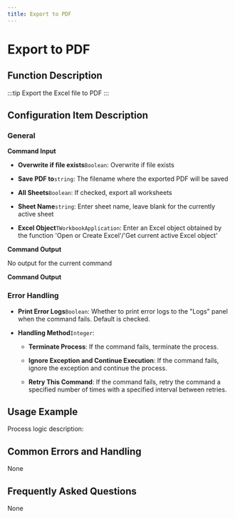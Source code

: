 ```yaml
---
title: Export to PDF
---
```


# Export to PDF

## Function Description

:::tip 
Export the Excel file to PDF
:::

## Configuration Item Description

### General

**Command Input**

- **Overwrite if file exists**`Boolean`: Overwrite if file exists

- **Save PDF to**`string`: The filename where the exported PDF will be saved

- **All Sheets**`Boolean`: If checked, export all worksheets

- **Sheet Name**`string`: Enter sheet name, leave blank for the currently active sheet

- **Excel Object**`TWorkbookApplication`: Enter an Excel object obtained by the function 'Open or Create Excel'/'Get current active Excel object'


**Command Output**

No output for the current command


**Command Output**

### Error Handling

- **Print Error Logs**`Boolean`: Whether to print error logs to the "Logs" panel when the command fails. Default is checked. 

- **Handling Method**`Integer`:

    - **Terminate Process**: If the command fails, terminate the process.

    - **Ignore Exception and Continue Execution**: If the command fails, ignore the exception and continue the process.

    - **Retry This Command**: If the command fails, retry the command a specified number of times with a specified interval between retries.

## Usage Example

Process logic description:

## Common Errors and Handling

None

## Frequently Asked Questions

None

